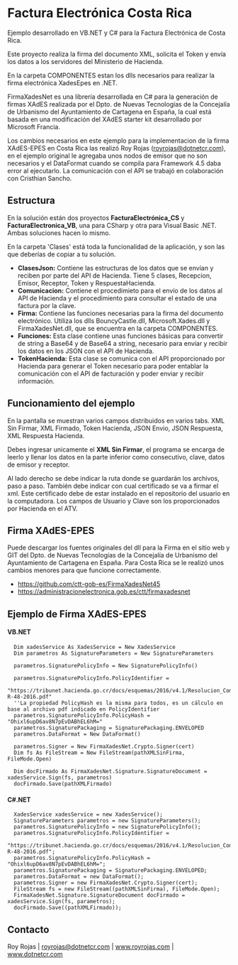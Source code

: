 # Factura Electrónica Costa Rica
Ejemplo desarrollado en VB.NET y C# para la Factura Electrónica de Costa Rica.

Este proyecto realiza la firma del documento XML, solicita el Token y envía los datos a los servidores del Ministerio de Hacienda.

En la carpeta COMPONENTES estan los dlls necesarios para realizar la firma electrónica XadesEpes en .NET.

FirmaXadesNet es una librería desarrollada en C# para la generación de firmas XAdES realizada por el Dpto. de Nuevas Tecnologías de la Concejalía de Urbanismo del Ayuntamiento de Cartagena en España, la cual está basada en una modificación del XAdES starter kit desarrollado por Microsoft Francia. 

Los cambios necesarios en este ejemplo para la implementacion de la firma XAdES-EPES en Costa Rica las realizó Roy Rojas (royrojas@dotnetcr.com), en el ejemplo original le agregaba unos nodos de emisor que no son necesarios y el DataFormat cuando se compila para Framework 4.5 daba error al ejecutarlo. La comunicación con el API se trabajó en colaboración con Cristhian Sancho. 

## Estructura
En la solución están dos proyectos <b>FacturaElectrónica_CS</b> y <b>FacturaElectronica_VB</b>, una para CSharp y otra para Visual Basic .NET. Ambas soluciones hacen lo mismo.

En la carpeta 'Clases' está toda la funcionalidad de la aplicación, y son las que deberías de copiar a tu solución.

- __ClasesJson:__ Contiene las estructuras de los datos que se envían y reciben por parte del API de Hacienda.
  Tiene 5 clases, Recepcion, Emisor, Receptor, Token y RespuestaHacienda.
- __Comunicacion:__ Contiene el procedimieto para el envío de los datos al API de Hacienda y el procedimiento para consultar el estado de una factura por la clave.
- __Firma:__ Contiene las funciones necesarias para la firma del documento electrónico. Utiliza los dlls BouncyCastle.dll, Microsoft.Xades.dll y FirmaXadesNet.dll, que se encuentra en la carpeta COMPONENTES.
- __Funciones:__ Esta clase contiene unas funciones básicas para convertir de string a Base64 y de Base64 a string, necesario para enviar y recibir los datos en los JSON con el API de Hacienda.
- __TokenHacienda:__ Esta clase se comunica con el API proporcionado por Hacienda para generar el Token necesario para poder entablar la comunicación con el API de facturación y poder enviar y recibir información.

## Funcionamiento del ejemplo
En la pantalla se muestran varios campos distribuidos en varios tabs. XML Sin Firmar, XML Firmado, Token Hacienda, JSON Envio, JSON Respuesta, XML Respuesta Hacienda. 

Debes ingresar unicamente el __XML Sin Firmar__, el programa se encarga de leerlo y llenar los datos en la parte inferior como consecutivo, clave, datos de emisor y receptor.

Al lado derecho se debe indicar la ruta donde se guardarán los archivos, paso a paso. También debe indicar con cual certificado se va a firmar el xml. Este certificado debe de estar instalado en el repositorio del usuario en la computadora. Los campos de Usuario y Clave son los proporcionados por Hacienda en el ATV.

## Firma XAdES-EPES
Puede descargar los fuentes originales del dll para la Firma en el sitio web y GIT del Dpto. de Nuevas Tecnologías de la Concejalía de Urbanismo del Ayuntamiento de Cartagena en España. Para Costa Rica se le realizó unos cambios menores para que funcione correctamente.
- https://github.com/ctt-gob-es/FirmaXadesNet45 
- https://administracionelectronica.gob.es/ctt/firmaxadesnet

## Ejemplo de Firma XAdES-EPES

#### VB.NET
      Dim xadesService As XadesService = New XadesService
      Dim parametros As SignatureParameters = New SignatureParameters

      parametros.SignaturePolicyInfo = New SignaturePolicyInfo()

      parametros.SignaturePolicyInfo.PolicyIdentifier = 
      "https://tribunet.hacienda.go.cr/docs/esquemas/2016/v4.1/Resolucion_Comprobantes_Electronicos_DGT-R-48-2016.pdf"
      ''La propiedad PolicyHash es la misma para todos, es un cálculo en base al archivo pdf indicado en PolicyIdentifier
      parametros.SignaturePolicyInfo.PolicyHash = "Ohixl6upD6av8N7pEvDABhEL6hM="
      parametros.SignaturePackaging = SignaturePackaging.ENVELOPED
      parametros.DataFormat = New DataFormat()

      parametros.Signer = New FirmaXadesNet.Crypto.Signer(cert)
      Dim fs As FileStream = New FileStream(pathXMLSinFirma, FileMode.Open)

      Dim docFirmado As FirmaXadesNet.Signature.SignatureDocument = xadesService.Sign(fs, parametros)
      docFirmado.Save(pathXMLFirmado)

#### C#.NET
      XadesService xadesService = new XadesService();
      SignatureParameters parametros = new SignatureParameters();
      parametros.SignaturePolicyInfo = new SignaturePolicyInfo();
      parametros.SignaturePolicyInfo.PolicyIdentifier = 
      "https://tribunet.hacienda.go.cr/docs/esquemas/2016/v4.1/Resolucion_Comprobantes_Electronicos_DGT-R-48-2016.pdf";
      parametros.SignaturePolicyInfo.PolicyHash = "Ohixl6upD6av8N7pEvDABhEL6hM=";
      parametros.SignaturePackaging = SignaturePackaging.ENVELOPED;
      parametros.DataFormat = new DataFormat();
      parametros.Signer = new FirmaXadesNet.Crypto.Signer(cert);
      FileStream fs = new FileStream((pathXMLSinFirma), FileMode.Open);
      FirmaXadesNet.Signature.SignatureDocument docFirmado = xadesService.Sign(fs, parametros);
      docFirmado.Save((pathXMLFirmado));

## Contacto
Roy Rojas | royrojas@dotnetcr.com | www.royrojas.com | www.dotnetcr.com


